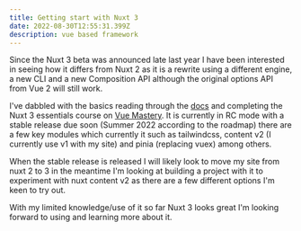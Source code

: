 ```yaml
---
title: Getting start with Nuxt 3
date: 2022-08-30T12:55:31.399Z
description: vue based framework
---
```

Since the Nuxt 3 beta was announced late last year I have been interested in seeing how it differs from Nuxt 2 as it is a rewrite using a different engine, a new CLI and a new Composition API although the original options API from Vue 2 will still work.

I've dabbled with the basics reading through the [docs](https://v3.nuxtjs.org/getting-started/quick-start) and completing the Nuxt 3 essentials course on [Vue Mastery](https://vuemastery.com). It is currently in RC mode with a stable release due soon (Summer 2022 according to the roadmap) there are a few key modules which currently it such as tailwindcss, content v2 (I currently use v1 with my site) and pinia (replacing vuex) among others.

When the stable release is released I will likely look to move my site from nuxt 2 to 3 in the meantime I'm looking at building a project with it to experiment with nuxt content v2 as there are a few different options I'm keen to try out.

With my limited knowledge/use of it so far Nuxt 3 looks great I'm looking forward to using and learning more about it.